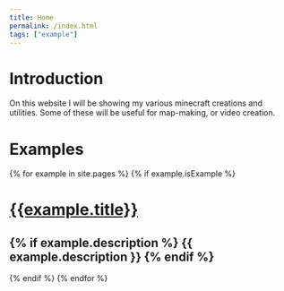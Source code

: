 ```yaml
---
title: Home
permalink: /index.html
tags: ["example"]
---
```

# Introduction  
On this website I will be showing my various minecraft creations and utilities. Some of these will be useful for map-making, or video creation.

# Examples  
{% for example in site.pages %}
{% if example.isExample %}
# [{{example.title}}]({{example.url}})
{% if example.description %}
  {{ example.description }}
{% endif %}
---
{% endif %}
{% endfor %}
